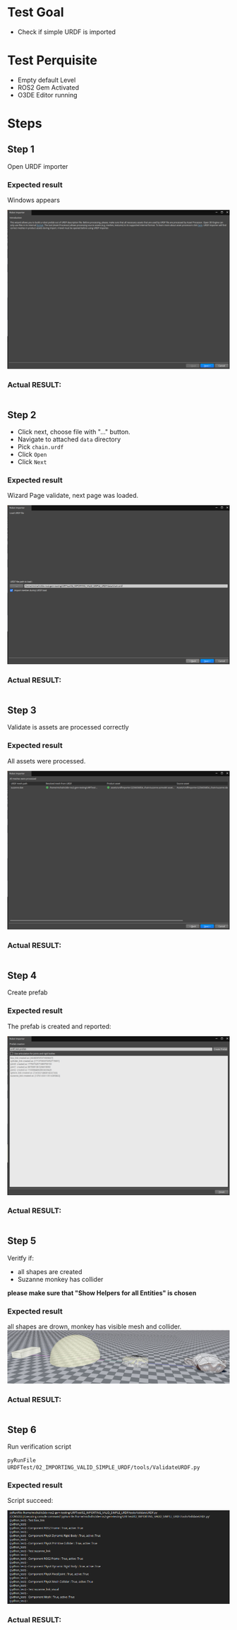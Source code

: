 # Test Goal

 - Check if simple URDF is imported

# Test Perquisite

 - Empty default Level
 - ROS2 Gem Activated
 - O3DE Editor running

# Steps

## Step 1 

Open URDF importer

### Expected result 

Windows appears

![step1](images/step1.png)

### **Actual RESULT:**

```

```

## Step 2

- Click next, choose file with "..." button.
- Navigate to attached `data` directory
- Pick `chain.urdf`
- Click `Open` 
- Click `Next`

### Expected result 
Wizard Page validate, next page was loaded.

![step1](images/step2.png)

### **Actual RESULT:**
```

```

## Step 3
Validate is assets are processed correctly

### Expected result 
All assets were processed.

![step1](images/step3.png)

### **Actual RESULT:**

```

```
## Step 4
Create prefab

### Expected result 
The prefab is created and reported:

![step1](images/step4.png)

### **Actual RESULT:**

```

```

## Step 5

Veritfy if:
- all shapes are created
- Suzanne monkey has collider

**please make sure that "Show Helpers for all Entities" is chosen**
### Expected result 
all shapes are drown, monkey has visible mesh and collider.
![step6](images/step5.png)

### **Actual RESULT:**

```

```

## Step 6 

Run verification script
```
pyRunFile URDFTest/02_IMPORTING_VALID_SIMPLE_URDF/tools/ValidateURDF.py
```
### Expected result 
Script succeed:

![step6](images/step6.png)

### **Actual RESULT:**

```

```